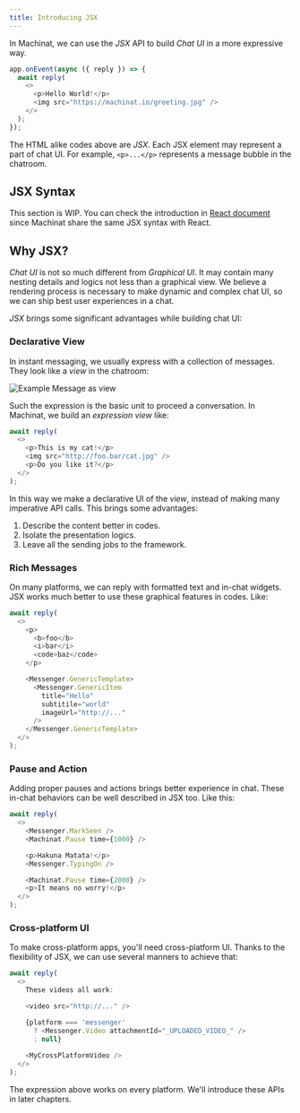 ```yaml
---
title: Introducing JSX
---
```


In Machinat, we can use the _JSX_ API to build _Chat UI_ in a more expressive way.

```js
app.onEvent(async ({ reply }) => {
  await reply(
    <>
      <p>Hello World!</p>
      <img src="https://machinat.io/greeting.jpg" />
    </>
  );
});
```

The HTML alike codes above are _JSX_.
Each JSX element may represent a part of chat UI.
For example, `<p>...</p>` represents a message bubble in the chatroom.

## JSX Syntax

This section is WIP. You can check the introduction in [React document](https://reactjs.org/docs/introducing-jsx.html#embedding-expressions-in-jsx)
since Machinat share the same JSX syntax with React.

## Why JSX?

_Chat UI_ is not so much different from _Graphical UI_.
It may contain many nesting details and logics not less than a graphical view.
We believe a rendering process is necessary to make dynamic and complex chat UI,
so we can ship best user experiences in a chat.

_JSX_ brings some significant advantages while building chat UI:

### Declarative View

In instant messaging, we usually express with a collection of messages.
They look like a _view_ in the chatroom:

![Example Message as view](./assets/example-message-as-view.png)

Such the expression is the basic unit to proceed a conversation.
In Machinat, we build an _expression view_ like:

```js
await reply(
  <>
    <p>This is my cat!</p>
    <img src="http://foo.bar/cat.jpg" />
    <p>Do you like it?</p>
  </>
);
```

In this way we make a declarative UI of the _view_,
instead of making many imperative API calls.
This brings some advantages:

1. Describe the content better in codes.
2. Isolate the presentation logics.
3. Leave all the sending jobs to the framework.

### Rich Messages

On many platforms, we can reply with formatted text and in-chat widgets.
JSX works much better to use these graphical features in codes.
Like:

```js
await reply(
  <>
    <p>
      <b>foo</b>
      <i>bar</i>
      <code>baz</code>
    </p>

    <Messenger.GenericTemplate>
      <Messenger.GenericItem
        title="Hello"
        subtitile="world"
        imageUrl="http://..."
      />
    </Messenger.GenericTemplate>
  </>
);
```

### Pause and Action

Adding proper pauses and actions brings better experience in chat. 
These in-chat behaviors can be well described in JSX too.
Like this:

```js
await reply(
  <>
    <Messenger.MarkSeen />
    <Machinat.Pause time={1000} />

    <p>Hakuna Matata!</p>
    <Messenger.TypingOn />

    <Machinat.Pause time={2000} />
    <p>It means no worry!</p>
  </>
);
```

### Cross-platform UI

To make cross-platform apps, you'll need cross-platform UI.
Thanks to the flexibility of JSX,
we can use several manners to achieve that:

```js
await reply(
  <>
    These videos all work:

    <video src="http://..." />

    {platform === 'messenger'
      ? <Messenger.Video attachmentId="_UPLOADED_VIDEO_" />
      : null}
  
    <MyCrossPlatformVideo />
  </>
);
```

The expression above works on every platform.
We'll introduce these APIs in later chapters.
